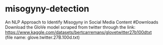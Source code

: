 # misogyny-detection
An NLP Approach to Identify Misogyny in Social Media Content
#Downloads
Download the GloVe model scraped from twitter through the link: https://www.kaggle.com/datasets/bertcarremans/glovetwitter27b100dtxt  (file name: glove.twitter.27B.100d.txt) 
